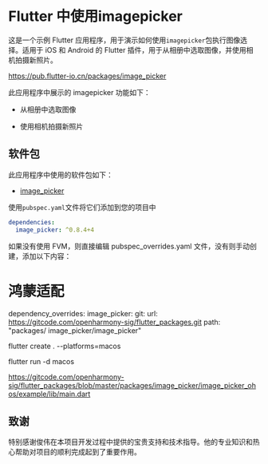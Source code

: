 # Flutter 中使用imagepicker

这是一个示例 Flutter 应用程序，用于演示如何使用`imagepicker`包执行图像选择。适用于 iOS 和 Android 的 Flutter 插件，用于从相册中选取图像，并使用相机拍摄新照片。

https://pub.flutter-io.cn/packages/image_picker

此应用程序中展示的 imagepicker 功能如下：

- 从相册中选取图像

- 使用相机拍摄新照片

  

## 软件包

此应用程序中使用的软件包如下：

- [image_picker](https://pub.flutter-io.cn/packages/image_picker/install)

使用`pubspec.yaml`文件将它们添加到您的项目中

```yaml
dependencies:
  image_picker: ^0.8.4+4
```

如果没有使用 FVM，则直接编辑 pubspec_overrides.yaml 文件，没有则手动创建，添加以下内容：
# 鸿蒙适配
dependency_overrides:
  image_picker:
    git:
      url: https://gitcode.com/openharmony-sig/flutter_packages.git
      path: "packages/ image_picker/image_picker"



flutter create . --platforms=macos

flutter run -d macos


https://gitcode.com/openharmony-sig/flutter_packages/blob/master/packages/image_picker/image_picker_ohos/example/lib/main.dart

## 致谢

特别感谢俊伟在本项目开发过程中提供的宝贵支持和技术指导。他的专业知识和热心帮助对项目的顺利完成起到了重要作用。